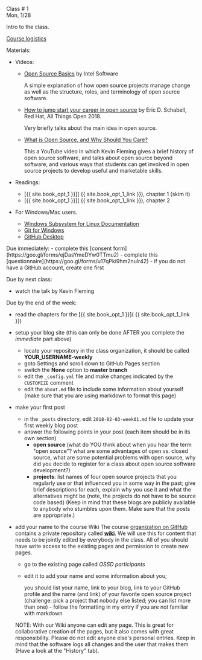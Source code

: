 <div class="lecture1">

<div class="column_date">
<p markdown="block">

Class # 1 <br>
Mon, 1/28



</p>
</div>

<div class="column_materials">
<p markdown="block">

Intro to the class.

[Course logistics](slides/week1/course_logistics.html)  


Materials:

- Videos:
  - [Open Source Basics](https://youtu.be/Tyd0FO0tko8) by Intel Software

    A simple explanation of how open source projects manage change as well as the structure,
      roles, and terminology of open source software.

  - [How to jump start your career in open source](https://youtu.be/9X6HYoTl3K0) by  Eric D. Schabell, Red Hat, All Things Open 2018.

    Very briefly talks about the main idea in open source.

  - [What is Open Source, and Why Should You Care?](https://www.youtube.com/watch?v=n2GhS-u-5FA)

    This a YouTube video in which Kevin Fleming gives a brief history of open source software,
    and talks about open source beyond software, and various ways that students can get
    involved in open source projects to develop useful and marketable  skills.


- Readings:
  - [{{ site.book_opt_1 }}]( {{ site.book_opt_1_link }}), chapter 1 (skim it)
  - [{{ site.book_opt_1 }}]( {{ site.book_opt_1_link }}), chapter 2

- For Windows/Mac users.
  - [Windows Subsystem for Linux Documentation](https://docs.microsoft.com/en-us/windows/wsl/about)
  - [Git for Windows](https://gitforwindows.org/)
  - [GitHub Desktop](https://desktop.github.com/)

</p>
</div>

<div class="column_assign">
<p markdown="block">
Due immediately:
- complete this [consent form](https://goo.gl/forms/ejDasYmeDYw0TTmu2)
- complete this [questionnaire](https://goo.gl/forms/u17qPki9hm2nulr42) - if you do not have a GitHub account, create one first

Due by next class:
- watch the talk by Kevin Fleming

Due by the end of the week:
- read the chapters for the [{{ site.book_opt_1 }}]( {{ site.book_opt_1_link }})
- setup your blog site (this can only be done AFTER you complete the _immediate_
part above)
    - locate your repository in the class organization, it should be called __YOUR_USERNAME-weekly__  
    - goto Settings and scroll down to GitHub Pages section
    - switch the __None__ option to __master branch__
    - edit the `_config.yml` file and make changes indicated by the `CUSTOMIZE` comment
    - edit the `about.md` file to include some information about yourself
    (make sure that you are using markdown to format this page)
- make your first post
    - in the `_posts` directory, edit `2018-02-03-week01.md` file to update your first
    weekly blog post
    - answer the following points in your post (each item should be in its own section)
        - __open source__ (what do YOU think about when you hear the term "open source"?
        what are some advantages of open vs. closed source, what are some potential
        problems with open source, why did you decide to register for a class about open source software development?)
        - __projects__: list names of four open source projects that you regularly use or that influenced you in some way in the past; give brief descriptions for each, explain why you use it and what the alternatives might be (note, the projects do not have to be source code based)
    (Keep in mind that these blogs are publicly available to anybody who stumbles upon them. Make sure that the posts are appropriate.)

- add your name to the course Wiki
    The course [organization on GitHub](https://github.com/nyu-ossd-s19/) contains a private repository called [__wiki__](https://github.com/nyu-ossd-s19/wiki).
    We will use this for content that needs to be jointly edited by everybody in the class. All of you should have write access to the existing pages and permission
    to create new pages.
    - go to the existing page called _OSSD participants_
    - edit it to add your name and some information about you;

      you should list your name, link to your blog, link to your GitHub profile
      and the name (and link) of your favorite open source project (challenge: pick
      a project that nobody else listed; you can list more than one) - follow the formatting in my entry if you are not familiar with markdown

    NOTE: With our Wiki anyone can edit any page. This is great for collaborative creation of the pages, but it also comes with great responsibility. Please do not edit anyone else's personal entries. Keep in mind that the software logs all changes and the user that makes them (Have a look at the "History" tab).  


</p>
</div>

</div>

